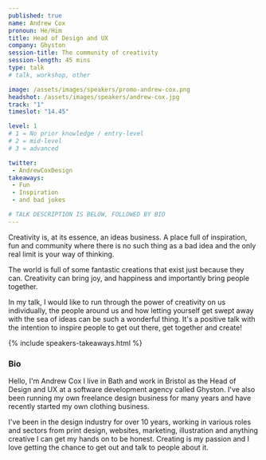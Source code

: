 ```yaml
---
published: true
name: Andrew Cox
pronoun: He/Him
title: Head of Design and UX
company: Ghyston
session-title: The community of creativity
session-length: 45 mins
type: talk
# talk, workshop, other

image: /assets/images/speakers/promo-andrew-cox.png
headshot: /assets/images/speakers/andrew-cox.jpg
track: "1"
timeslot: "14.45"

level: 1
# 1 = No prior knowledge / entry-level
# 2 = mid-level
# 3 = advanced

twitter:
 - AndrewCoxDesign
takeaways:
 - Fun
 - Inspiration 
 - and bad jokes

# TALK DESCRIPTION IS BELOW, FOLLOWED BY BIO
---
```

Creativity is, at its essence, an ideas business. A place full of inspiration, fun and community where there is no such thing as a bad idea and the only real limit is your way of thinking. 

The world is full of some fantastic creations that exist just because they can. Creativity can bring joy, and happiness and importantly bring people together. 

In my talk, I would like to run through the power of creativity on us individually, the people around us and how letting yourself get swept away with the sea of ideas can be such a wonderful thing. It's a positive talk with the intention to inspire people to get out there, get together and create!

{% include speakers-takeaways.html %}

<h3>Bio</h3>

Hello, I'm Andrew Cox I live in Bath and work in Bristol as the Head of Design and UX at a software development agency called Ghyston. I've also been running my own freelance design business for many years and have recently started my own clothing business. 

I've been in the design industry for over 10 years, working in various roles and sectors from print design, websites, marketing, illustration and anything creative I can get my hands on to be honest. Creating is my passion and I love getting the chance to get out and talk to people about it. 
